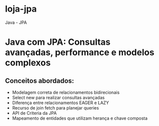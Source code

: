 # loja-jpa
Java - JPA

# Java com JPA: **Consultas avançadas, performance e modelos complexos**


## Conceitos abordados:

-  Modelagem correta de relacionamentos bidirecionais
-   Select new para realizar consultas avançadas
-   Diferença entre relacionamentos EAGER e LAZY
-   Recurso de join fetch para planejar queries
-   API de Criteria da JPA
-   Mapeamento de entidades que utilizam herança e chave composta
